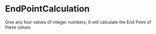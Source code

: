 # EndPointCalculation
Give any four values of integer numbers, It will calculate the End Point of these values  
